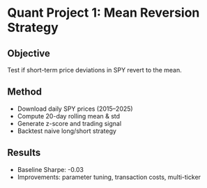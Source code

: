 # Quant Project 1: Mean Reversion Strategy

## Objective
Test if short-term price deviations in SPY revert to the mean.

## Method
- Download daily SPY prices (2015–2025)
- Compute 20-day rolling mean & std
- Generate z-score and trading signal
- Backtest naive long/short strategy

## Results
- Baseline Sharpe: -0.03
- Improvements: parameter tuning, transaction costs, multi-ticker
